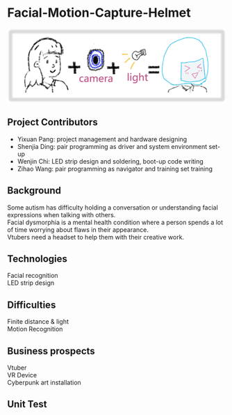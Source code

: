 # Facial-Motion-Capture-Helmet    
![sample](https://github.com/GGGGroot/Facial-Motion-Capture-Helmet/blob/main/image/sample.png?raw=true)
## Project Contributors
- Yixuan Pang: project management and hardware designing
- Shenjia Ding: pair programming as driver and system environment set-up
- Wenjin Chi: LED strip design and soldering, boot-up code writing
- Zihao Wang: pair programming as navigator and training set training
## Background   
  Some autism has difficulty holding a conversation or understanding facial expressions when talking with others.     
  Facial dysmorphia is a mental health condition where a person spends a lot of time worrying about flaws in their appearance.  
  Vtubers need a headset to help them with their creative work.
## Technologies   
  Facial recognition    
  LED strip design     
## Difficulties    
  Finite distance & light            
  Motion Recognition     
## Business prospects         
  Vtuber       
  VR Device          
  Cyberpunk art installation   
## Unit Test

